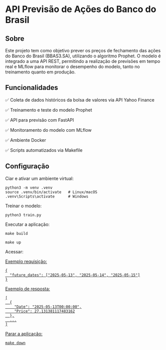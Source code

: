 # API Previsão de Ações do Banco do Brasil

## Sobre

Este projeto tem como objetivo prever os preços de fechamento das ações do Banco do Brasil (BBAS3.SA), utilizando o algoritmo Prophet. O modelo é integrado a uma API REST, permitindo a realização de previsões em tempo real e MLflow para monitorar o desempenho do modelo, tanto no treinamento quanto em produção.

## Funcionalidades

✅ Coleta de dados históricos da bolsa de valores via API Yahoo Finance

✅ Treinamento e teste do modelo Prophet

✅ API para previsão com FastAPI

✅ Monitoramento do modelo com MLflow

✅ Ambiente Docker

✅ Scripts automatizados via Makefile


## Configuração

Ciar e ativar um ambiente virtual:

```
python3 -m venv .venv
source .venv/bin/activate   # Linux/macOS
.venv\Scripts\activate      # Windows
```

Treinar o modelo:

`python3 train.py`

Executar a aplicação:

`make build`

`make up`

Acessar: <a href="http://localhost:8000/docs">

Exemplo requisição:

```
{
  "future_dates": ["2025-05-13", "2025-05-14", "2025-05-15"]
}
```

Exemplo de resposta:

```
[
  {
    "Date": "2025-05-13T00:00:00",
    "Price": 27.131381117483162
  },
  ...
]
```

Parar a aplicação:

`make down`